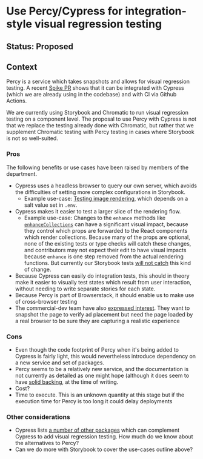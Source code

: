 # Use Percy/Cypress for integration-style visual regression testing

## Status: Proposed

## Context

Percy is a service which takes snapshots and allows for visual
regression testing. A recent [Spike PR](https://github.com/guardian/dotcom-rendering/pull/5256)
shows that it can be integrated with Cypress (which we are already
using in the codebase) and with CI via Github Actions.

We are currently using Storybook and Chromatic to run visual 
regression testing on a component level. The proposal to use Percy 
with Cypress is not that we replace the testing already done with 
Chromatic, but rather that we supplement Chromatic testing with Percy 
testing in cases where Storybook is not so well-suited.

### Pros

The following benefits or use cases have been raised by members of the
department.

- Cypress uses a headless browser to query our own server, which 
  avoids the difficulties of setting more complex configurations in
  Storybook.
  - Example use-case: [Testing image rendering](https://github.com/guardian/dotcom-rendering/issues/5131#issuecomment-1154034615),
  which depends on a salt value set in `.env`.
- Cypress makes it easier to test a larger slice of the rendering flow.
  - Example use-case: Changes to the `enhance` methods like
  [`enhanceCollections`](https://github.com/guardian/dotcom-rendering/blob/1b37daa385aa348d3ac666d81ba0f666f56bf577/dotcom-rendering/src/model/enhanceCollections.ts#L4)
  can have a significant visual impact, because they control which
  props are forwarded to the React components which render collections.
  Because many of the props are optional, none of the existing tests
  or type checks will catch these changes, and contributors may not
  expect their edit to have visual impacts because `enhance` is one
  step removed from the actual rendering functions. But currently our
  Storybook tests [will not catch](https://github.com/guardian/dotcom-rendering/pull/5119#issuecomment-1147538238)
  this kind of change.
- Because Cypress can easily do integration tests, this should in 
  theory make it easier to visually test states which result from
  user interaction, without needing to write separate stories for each
  state.
- Because Percy is part of Browserstack, it should enable us to make use of cross-browser testing
- The commercial-dev team have also 
[expressed interest](https://github.com/guardian/dotcom-rendering/pull/5256). They want to snapshot the page to verify ad placement but need the page loaded by a real browser to be sure they are capturing a realistic experience
### Cons

- Even though the code footprint of Percy when it's being added to
  Cypress is fairly light, this would nevertheless introduce
  dependency on a new service and set of packages.
- Percy seems to be a relatively new service, and the documentation
  is not currently as detailed as one might hope (although it does
  seem to have [solid backing](https://www.browserstack.com/blog/browserstack-has-acquired-percy/),
  at the time of writing.
- Cost?
- Time to execute. This is an unknown quantity at this stage but if the execution time for Percy is too long it could delay deployments
### Other considerations

- Cypress lists [a number of other packages](https://docs.cypress.io/guides/tooling/visual-testing#Tooling)
  which can complement Cypress to add visual regression testing. How
  much do we know about the alternatives to Percy?
- Can we do more with Storybook to cover the use-cases outline above?
